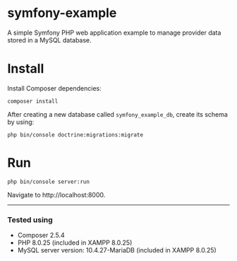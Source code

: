 # symfony-example
A simple Symfony PHP web application example to manage provider data stored in a MySQL database.

# Install
Install Composer dependencies:
```
composer install
```
After creating a new database called `symfony_example_db`, create its schema by using:
```
php bin/console doctrine:migrations:migrate
```

# Run
```
php bin/console server:run
```
Navigate to http://localhost:8000.

---

### Tested using
- Composer 2.5.4
- PHP 8.0.25 (included in XAMPP 8.0.25)
- MySQL server version: 10.4.27-MariaDB (included in XAMPP 8.0.25)
